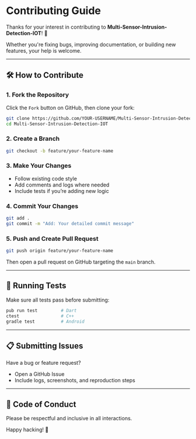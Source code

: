 # Contributing Guide

Thanks for your interest in contributing to **Multi-Sensor-Intrusion-Detection-IOT**! 🎉

Whether you're fixing bugs, improving documentation, or building new features, your help is welcome.

---

## 🛠 How to Contribute

### 1. Fork the Repository
Click the `Fork` button on GitHub, then clone your fork:
```bash
git clone https://github.com/YOUR-USERNAME/Multi-Sensor-Intrusion-Detection-IOT
cd Multi-Sensor-Intrusion-Detection-IOT
```

### 2. Create a Branch
```bash
git checkout -b feature/your-feature-name
```

### 3. Make Your Changes
- Follow existing code style
- Add comments and logs where needed
- Include tests if you’re adding new logic

### 4. Commit Your Changes
```bash
git add .
git commit -m "Add: Your detailed commit message"
```

### 5. Push and Create Pull Request
```bash
git push origin feature/your-feature-name
```
Then open a pull request on GitHub targeting the `main` branch.

---

## 🧪 Running Tests
Make sure all tests pass before submitting:
```bash
pub run test         # Dart
ctest                # C++
gradle test          # Android
```

---

## 📋 Submitting Issues
Have a bug or feature request?
- Open a GitHub Issue
- Include logs, screenshots, and reproduction steps

---

## 🙏 Code of Conduct
Please be respectful and inclusive in all interactions.

Happy hacking! 👾
